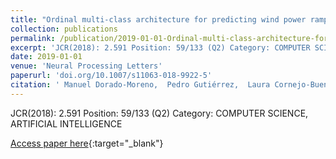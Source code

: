 ```yaml
---
title: "Ordinal multi-class architecture for predicting wind power ramp events based on reservoir computing"
collection: publications
permalink: /publication/2019-01-01-Ordinal-multi-class-architecture-for-predicting-wind-power-ramp-events-based-on-reservoir-computing
excerpt: 'JCR(2018): 2.591 Position: 59/133 (Q2) Category: COMPUTER SCIENCE, ARTIFICIAL INTELLIGENCE'
date: 2019-01-01
venue: 'Neural Processing Letters'
paperurl: 'doi.org/10.1007/s11063-018-9922-5'
citation: ' Manuel Dorado-Moreno,  Pedro Gutiérrez,  Laura Cornejo-Bueno,  Luis Prieto,  Sancho Salcedo-Sanz,  César Hervás-Martínez, &quot;Ordinal multi-class architecture for predicting wind power ramp events based on reservoir computing.&quot; Neural Processing Letters, 2019.'
---
```

JCR(2018): 2.591 Position: 59/133 (Q2) Category: COMPUTER SCIENCE, ARTIFICIAL INTELLIGENCE

[Access paper here](doi.org/10.1007/s11063-018-9922-5){:target="_blank"}
